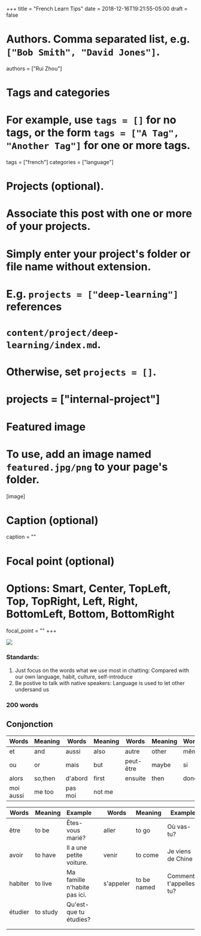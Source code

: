 +++
title = "French Learn Tips"
date = 2018-12-16T19:21:55-05:00
draft = false

# Authors. Comma separated list, e.g. `["Bob Smith", "David Jones"]`.
authors = ["Rui Zhou"]

# Tags and categories
# For example, use `tags = []` for no tags, or the form `tags = ["A Tag", "Another Tag"]` for one or more tags.
tags = ["french"]
categories = ["language"]

# Projects (optional).
#   Associate this post with one or more of your projects.
#   Simply enter your project's folder or file name without extension.
#   E.g. `projects = ["deep-learning"]` references
#   `content/project/deep-learning/index.md`.
#   Otherwise, set `projects = []`.
# projects = ["internal-project"]

# Featured image
# To use, add an image named `featured.jpg/png` to your page's folder.
[image]
  # Caption (optional)
  caption = ""

  # Focal point (optional)
  # Options: Smart, Center, TopLeft, Top, TopRight, Left, Right, BottomLeft, Bottom, BottomRight
  focal_point = ""
+++

![](https://a.photo/images/2019/01/09/french_structure.png)

### Standards:

1. Just focus on the words what we use most in chatting:
    Compared with our own language, habit, culture, self-introduce
2. Be postive to talk with native speakers:
    Language is used to let other undersand us

### 200 words
## Conjonction
| Words     | Meaning | Words   | Meaning | Words     | Meaning | Words | Meaning   |
| --------- | ------- | ------- | ------- | --------- | ------- | ----- | --------- |
| et        | and     | aussi   | also    | autre     | other   | même  | same      |
| ou        | or      | mais    | but     | peut-être | maybe   | si    | if        |
| alors     | so,then | d'abord | first   | ensuite   | then    | donc  | therefore |
| moi aussi | me too  | pas moi | not me  |           |         |       |           |



| Words   | Meaning  | Example                      |     | Words     | Meaning     | Example                |
| ------- | -------- | ---------------------------- | --- | --------- | ----------- | ---------------------- |
| être    | to be    | Êtes-vous marié?             |     | aller     | to go       | Où vas-tu?             |
| avoir   | to have  | Il a une petite voiture.     |     | venir     | to come     | Je viens de Chine      |
| habiter | to live  | Ma famille n'habite pas ici. |     | s'appeler | to be named | Comment t'appelles-tu? |
| étudier | to study | Qu'est-que tu étudies?       |     |           |             |                        |
|         |          |                              |     |           |             |                        |
|         |          |                              |     |           |             |                        |
